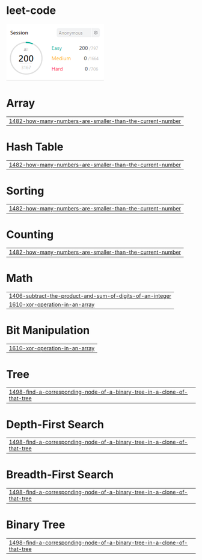 # leet-code
<img src="score.png">


# Array
|  |
| ------- |
| [1482-how-many-numbers-are-smaller-than-the-current-number](https://github.com/changminkangkk/leet-code/tree/master/1482-how-many-numbers-are-smaller-than-the-current-number) |
# Hash Table
|  |
| ------- |
| [1482-how-many-numbers-are-smaller-than-the-current-number](https://github.com/changminkangkk/leet-code/tree/master/1482-how-many-numbers-are-smaller-than-the-current-number) |
# Sorting
|  |
| ------- |
| [1482-how-many-numbers-are-smaller-than-the-current-number](https://github.com/changminkangkk/leet-code/tree/master/1482-how-many-numbers-are-smaller-than-the-current-number) |
# Counting
|  |
| ------- |
| [1482-how-many-numbers-are-smaller-than-the-current-number](https://github.com/changminkangkk/leet-code/tree/master/1482-how-many-numbers-are-smaller-than-the-current-number) |
# Math
|  |
| ------- |
| [1406-subtract-the-product-and-sum-of-digits-of-an-integer](https://github.com/changminkangkk/leet-code/tree/master/1406-subtract-the-product-and-sum-of-digits-of-an-integer) |
| [1610-xor-operation-in-an-array](https://github.com/changminkangkk/leet-code/tree/master/1610-xor-operation-in-an-array) |
# Bit Manipulation
|  |
| ------- |
| [1610-xor-operation-in-an-array](https://github.com/changminkangkk/leet-code/tree/master/1610-xor-operation-in-an-array) |
# Tree
|  |
| ------- |
| [1498-find-a-corresponding-node-of-a-binary-tree-in-a-clone-of-that-tree](https://github.com/changminkangkk/leet-code/tree/master/1498-find-a-corresponding-node-of-a-binary-tree-in-a-clone-of-that-tree) |
# Depth-First Search
|  |
| ------- |
| [1498-find-a-corresponding-node-of-a-binary-tree-in-a-clone-of-that-tree](https://github.com/changminkangkk/leet-code/tree/master/1498-find-a-corresponding-node-of-a-binary-tree-in-a-clone-of-that-tree) |
# Breadth-First Search
|  |
| ------- |
| [1498-find-a-corresponding-node-of-a-binary-tree-in-a-clone-of-that-tree](https://github.com/changminkangkk/leet-code/tree/master/1498-find-a-corresponding-node-of-a-binary-tree-in-a-clone-of-that-tree) |
# Binary Tree
|  |
| ------- |
| [1498-find-a-corresponding-node-of-a-binary-tree-in-a-clone-of-that-tree](https://github.com/changminkangkk/leet-code/tree/master/1498-find-a-corresponding-node-of-a-binary-tree-in-a-clone-of-that-tree) |